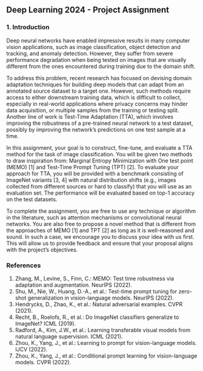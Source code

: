 ## Deep Learning 2024 - Project Assignment

### 1. Introduction

Deep neural networks have enabled impressive results in many computer vision applications, such as image classification, object detection and tracking, and anomaly detection. However, they suffer from severe performance degradation when being tested on images that are visually different from the ones encountered during training due to the domain shift.

To address this problem, recent research has focused on devising domain adaptation techniques for building deep models that can adapt from an annotated source dataset to a target one. However, such methods require access to either downstream training data, which is difficult to collect, especially in real-world applications where privacy concerns may hinder data acquisition, or multiple samples from the training or testing split. Another line of work is Test-Time Adaptation (TTA), which involves improving the robustness of a pre-trained neural network to a test dataset, possibly by improving the network’s predictions on one test sample at a time.

In this assignment, your goal is to construct, fine-tune, and evaluate a TTA method for the task of image classification. You will be given two methods to draw inspiration from: Marginal Entropy Minimization with One test point (MEMO) [1] and Test-Time Prompt Tuning (TPT) [2]. To evaluate your approach for TTA, you will be provided with a benchmark consisting of ImageNet variants [3, 4] with natural distribution shifts (e.g., images collected from different sources or hard to classify) that you will use as an evaluation set. The performance will be evaluated based on top-1 accuracy on the test datasets.

To complete the assignment, you are free to use any technique or algorithm in the literature, such as attention mechanisms or convolutional neural networks. You are also free to propose a novel method that is different from the approaches of MEMO [1] and TPT [2] as long as it is well-reasoned and sound. In such a case, we encourage you to discuss your idea with us first. This will allow us to provide feedback and ensure that your proposal aligns with the project’s objectives.

### References

1. Zhang, M., Levine, S., Finn, C.: MEMO: Test time robustness via adaptation and augmentation. NeurIPS (2022).
2. Shu, M., Nie, W., Huang, D.-A., et al.: Test-time prompt tuning for zero-shot generalization in vision-language models. NeurIPS (2022).
3. Hendrycks, D., Zhao, K., et al.: Natural adversarial examples. CVPR (2021).
4. Recht, B., Roelofs, R., et al.: Do ImageNet classifiers generalize to ImageNet? ICML (2019).
5. Radford, A., Kim, J.W., et al.: Learning transferable visual models from natural language supervision. ICML (2021).
6. Zhou, K., Yang, J., et al.: Learning to prompt for vision-language models. IJCV (2022).
7. Zhou, K., Yang, J., et al.: Conditional prompt learning for vision-language models. CVPR (2022).


